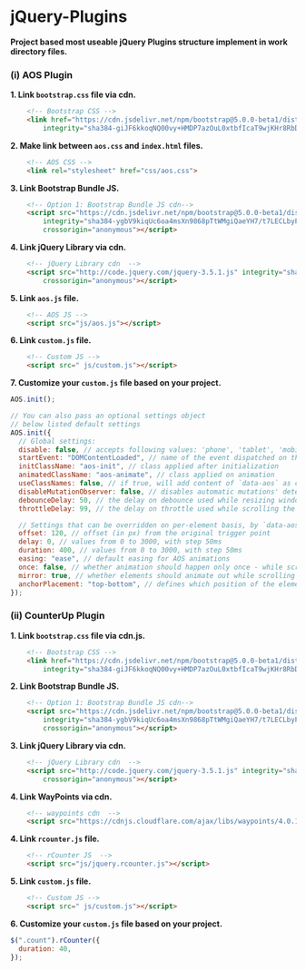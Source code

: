 # jQuery-Plugins 

<b>Project based most useable jQuery Plugins structure implement in work directory files.</b>

<h3> (i) AOS Plugin </h3>

**1. Link `bootstrap.css` file via cdn.**
``` html
    <!-- Bootstrap CSS -->
    <link href="https://cdn.jsdelivr.net/npm/bootstrap@5.0.0-beta1/dist/css/bootstrap.min.css" rel="stylesheet"
        integrity="sha384-giJF6kkoqNQ00vy+HMDP7azOuL0xtbfIcaT9wjKHr8RbDVddVHyTfAAsrekwKmP1" crossorigin="anonymous">
```      
**2. Make link between `aos.css` and `index.html` files.**
``` html
    <!-- AOS CSS -->
    <link rel="stylesheet" href="css/aos.css">
```
**3. Link Bootstrap Bundle JS.**
``` html
    <!-- Option 1: Bootstrap Bundle JS cdn-->
    <script src="https://cdn.jsdelivr.net/npm/bootstrap@5.0.0-beta1/dist/js/bootstrap.bundle.min.js"
        integrity="sha384-ygbV9kiqUc6oa4msXn9868pTtWMgiQaeYH7/t7LECLbyPA2x65Kgf80OJFdroafW"
        crossorigin="anonymous"></script>
```
**4. Link jQuery Library via cdn.**
``` html
    <!-- jQuery Library cdn  -->
    <script src="http://code.jquery.com/jquery-3.5.1.js" integrity="sha256-QWo7LDvxbWT2tbbQ97B53yJnYU3WhH/C8ycbRAkjPDc="
        crossorigin="anonymous"></script>
```
**5. Link `aos.js` file.**
``` html
    <!-- AOS JS -->
    <script src="js/aos.js"></script>
```
**6. Link `custom.js` file.**
```html
    <!-- Custom JS -->
    <script src=" js/custom.js"></script>
```
**7. Customize your `custom.js` file based on your project.**
``` js
AOS.init();

// You can also pass an optional settings object
// below listed default settings
AOS.init({
  // Global settings:
  disable: false, // accepts following values: 'phone', 'tablet', 'mobile', boolean, expression or function
  startEvent: "DOMContentLoaded", // name of the event dispatched on the document, that AOS should initialize on
  initClassName: "aos-init", // class applied after initialization
  animatedClassName: "aos-animate", // class applied on animation
  useClassNames: false, // if true, will add content of `data-aos` as classes on scroll
  disableMutationObserver: false, // disables automatic mutations' detections (advanced)
  debounceDelay: 50, // the delay on debounce used while resizing window (advanced)
  throttleDelay: 99, // the delay on throttle used while scrolling the page (advanced)

  // Settings that can be overridden on per-element basis, by `data-aos-*` attributes:
  offset: 120, // offset (in px) from the original trigger point
  delay: 0, // values from 0 to 3000, with step 50ms
  duration: 400, // values from 0 to 3000, with step 50ms
  easing: "ease", // default easing for AOS animations
  once: false, // whether animation should happen only once - while scrolling down
  mirror: true, // whether elements should animate out while scrolling past them
  anchorPlacement: "top-bottom", // defines which position of the element regarding to window should trigger the animation
});
```

<h3> (ii) CounterUp Plugin </h3>

**1. Link `bootstrap.css` file via cdn.js.**
``` html
    <!-- Bootstrap CSS -->
    <link href="https://cdn.jsdelivr.net/npm/bootstrap@5.0.0-beta1/dist/css/bootstrap.min.css" rel="stylesheet"
        integrity="sha384-giJF6kkoqNQ00vy+HMDP7azOuL0xtbfIcaT9wjKHr8RbDVddVHyTfAAsrekwKmP1" crossorigin="anonymous">
```
**2. Link Bootstrap Bundle JS.**
``` html
    <!-- Option 1: Bootstrap Bundle JS cdn-->
    <script src="https://cdn.jsdelivr.net/npm/bootstrap@5.0.0-beta1/dist/js/bootstrap.bundle.min.js"
        integrity="sha384-ygbV9kiqUc6oa4msXn9868pTtWMgiQaeYH7/t7LECLbyPA2x65Kgf80OJFdroafW"
        crossorigin="anonymous"></script>
```
**3. Link jQuery Library via cdn.**
``` html
    <!-- jQuery Library cdn  -->
    <script src="http://code.jquery.com/jquery-3.5.1.js" integrity="sha256-QWo7LDvxbWT2tbbQ97B53yJnYU3WhH/C8ycbRAkjPDc="
        crossorigin="anonymous"></script>
```
**4. Link WayPoints via cdn.**
``` html
    <!-- waypoints cdn  -->
    <script src="https://cdnjs.cloudflare.com/ajax/libs/waypoints/4.0.1/jquery.waypoints.js"></script>
```
**4. Link `rcounter.js` file.**
```html
    <!-- rCounter JS  -->
    <script src="js/jquery.rcounter.js"></script>
```
**5. Link `custom.js` file.**
```html
    <!-- Custom JS -->
    <script src=" js/custom.js"></script>
```
**6. Customize your `custom.js` file based on your project.**
``` js
$(".count").rCounter({
  duration: 40,
});
```
